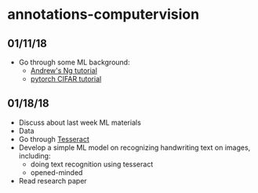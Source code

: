 # annotations-computervision

## 01/11/18
- Go through some ML background:
  - [Andrew's Ng tutorial](https://www.coursera.org/learn/machine-learning)
  - [pytorch CIFAR tutorial](http://pytorch.org/tutorials/beginner/blitz/cifar10_tutorial.html)

## 01/18/18
- Discuss about last week ML materials
- Data
- Go through [Tesseract](https://github.com/madmaze/pytesseract)
- Develop a simple ML model on recognizing handwriting text on images, including:
  - doing text recognition using tesseract
  - opened-minded
- Read research paper

